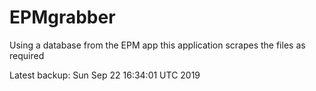 # EPMgrabber
Using a database from the EPM app this application scrapes the files as required


Latest backup: Sun Sep 22 16:34:01 UTC 2019
